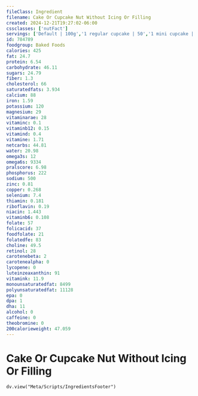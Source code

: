 ```yaml
---
fileClass: Ingredient
filename: Cake Or Cupcake Nut Without Icing Or Filling
created: 2024-12-21T19:27:02-06:00
cssclasses: ['nutFact']
servings: ['Default | 100g','1 regular cupcake | 50','1 mini cupcake | 15','1 1-layer cake (8" or 9" dia, 1-1/2" high) | 420','1 piece (1/10 of 8" or 9" dia) | 42','1 cubic inch | 5']
id: 784789
foodgroup: Baked Foods
calories: 425
fat: 24.7
protein: 6.54
carbohydrate: 46.11
sugars: 24.79
fiber: 1.3
cholesterol: 66
saturatedfats: 3.934
calcium: 88
iron: 1.59
potassium: 120
magnesium: 29
vitaminarae: 28
vitaminc: 0.1
vitaminb12: 0.15
vitamind: 0.4
vitamine: 1.71
netcarbs: 44.81
water: 20.98
omega3s: 12
omega6s: 9334
pralscore: 6.98
phosphorus: 222
sodium: 500
zinc: 0.81
copper: 0.268
selenium: 7.4
thiamin: 0.181
riboflavin: 0.19
niacin: 1.443
vitaminb6: 0.108
folate: 57
folicacid: 37
foodfolate: 21
folatedfe: 83
choline: 49.5
retinol: 28
carotenebeta: 2
carotenealpha: 0
lycopene: 0
luteinzeaxanthin: 91
vitamink: 11.9
monounsaturatedfat: 8499
polyunsaturatedfat: 11128
epa: 0
dpa: 1
dha: 11
alcohol: 0
caffeine: 0
theobromine: 0
200calorieweight: 47.059
---
```


# Cake Or Cupcake Nut Without Icing Or Filling

```dataviewjs
dv.view("Meta/Scripts/IngredientsFooter")
```